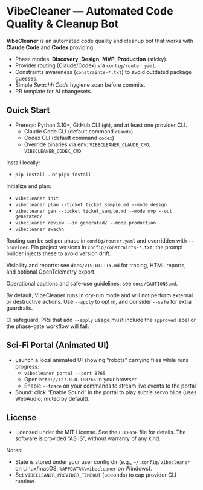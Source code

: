 # VibeCleaner — Automated Code Quality & Cleanup Bot

**VibeCleaner** is an automated code quality and cleanup bot that works with **Claude Code** and **Codex** providing:
- Phase modes: **Discovery**, **Design**, **MVP**, **Production** (sticky).
- Provider routing (Claude/Codex) via `config/router.yaml`.
- Constraints awareness (`constraints-*.txt`) to avoid outdated package guesses.
- Simple *Swachh Code* hygiene scan before commits.
- PR template for AI changesets.

## Quick Start
- Prereqs: Python 3.10+, GitHub CLI (`gh`), and at least one provider CLI.
  - Claude Code CLI (default command `claude`)
  - Codex CLI (default command `codex`)
  - Override binaries via env: `VIBECLEANER_CLAUDE_CMD`, `VIBECLEANER_CODEX_CMD`

Install locally:
- `pip install .` or `pipx install .`

Initialize and plan:
- `vibecleaner init`
- `vibecleaner plan --ticket ticket_sample.md --mode design`
- `vibecleaner gen --ticket ticket_sample.md --mode mvp --out generated/`
- `vibecleaner review --in generated/ --mode production`
- `vibecleaner swachh`

Routing can be set per phase in `config/router.yaml` and overridden with `--provider`.
Pin project versions in `config/constraints-*.txt`; the prompt builder injects these to avoid version drift.

Visibility and reports: see `docs/VISIBILITY.md` for tracing, HTML reports, and optional OpenTelemetry export.

Operational cautions and safe-use guidelines: see `docs/CAUTIONS.md`.

By default, VibeCleaner runs in dry-run mode and will not perform external or destructive actions. Use `--apply` to opt in, and consider `--safe` for extra guardrails.

CI safeguard: PRs that add `--apply` usage must include the `approved` label or the phase-gate workflow will fail.

## Sci‑Fi Portal (Animated UI)
- Launch a local animated UI showing “robots” carrying files while runs progress:
  - `vibecleaner portal --port 8765`
  - Open `http://127.0.0.1:8765` in your browser
  - Enable `--trace` on your commands to stream live events to the portal
- Sound: click “Enable Sound” in the portal to play subtle servo blips (uses WebAudio; muted by default).

## License
- Licensed under the MIT License. See the `LICENSE` file for details. The software is provided “AS IS”, without warranty of any kind.

Notes:
- State is stored under your user config dir (e.g., `~/.config/vibecleaner` on Linux/macOS, `%APPDATA%\vibecleaner` on Windows).
- Set `VIBECLEANER_PROVIDER_TIMEOUT` (seconds) to cap provider CLI runtime.
